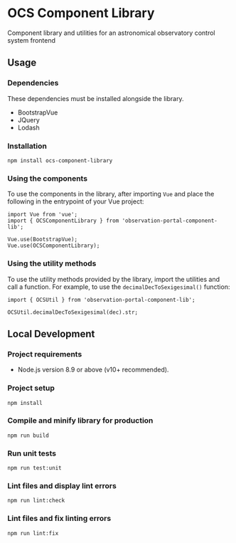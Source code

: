 # OCS Component Library
Component library and utilities for an astronomical observatory control system frontend

## Usage

### Dependencies
These dependencies must be installed alongside the library.

- BootstrapVue
- JQuery
- Lodash

### Installation
```
npm install ocs-component-library
```

### Using the components
To use the components in the library, after importing `Vue` and place the following in the entrypoint of your Vue project:

```
import Vue from 'vue';
import { OCSComponentLibrary } from 'observation-portal-component-lib';

Vue.use(BootstrapVue);
Vue.use(OCSComponentLibrary);
```

### Using the utility methods
To use the utility methods provided by the library, import the utilities and call a function. For example, to
use the `decimalDecToSexigesimal()` function:

```
import { OCSUtil } from 'observation-portal-component-lib';

OCSUtil.decimalDecToSexigesimal(dec).str;
```

## Local Development

### Project requirements
-  Node.js version 8.9 or above (v10+ recommended).

### Project setup
```
npm install
```

### Compile and minify library for production
```
npm run build
```

### Run unit tests
```
npm run test:unit
```

### Lint files and display lint errors
```
npm run lint:check
```

### Lint files and fix linting errors
```
npm run lint:fix
```
